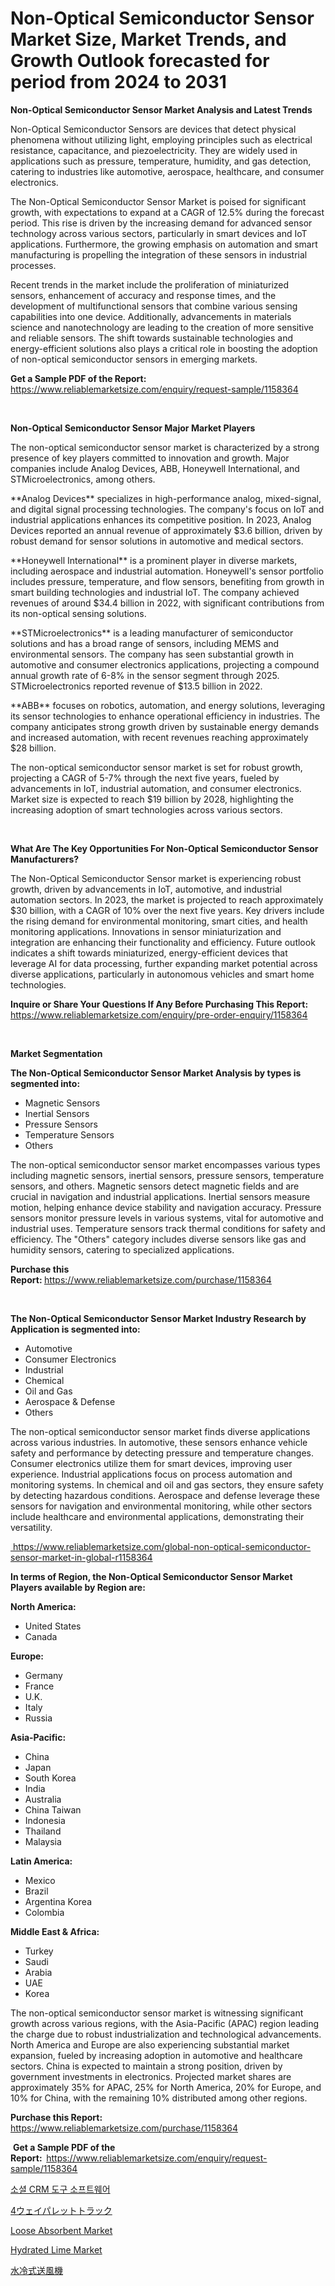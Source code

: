 <p><h1>Non-Optical Semiconductor Sensor Market Size, Market Trends, and Growth Outlook forecasted for period from 2024 to 2031</h1></p><p><strong>Non-Optical Semiconductor Sensor Market Analysis and Latest Trends</strong></p>
<p><p>Non-Optical Semiconductor Sensors are devices that detect physical phenomena without utilizing light, employing principles such as electrical resistance, capacitance, and piezoelectricity. They are widely used in applications such as pressure, temperature, humidity, and gas detection, catering to industries like automotive, aerospace, healthcare, and consumer electronics. </p><p>The Non-Optical Semiconductor Sensor Market is poised for significant growth, with expectations to expand at a CAGR of 12.5% during the forecast period. This rise is driven by the increasing demand for advanced sensor technology across various sectors, particularly in smart devices and IoT applications. Furthermore, the growing emphasis on automation and smart manufacturing is propelling the integration of these sensors in industrial processes.</p><p>Recent trends in the market include the proliferation of miniaturized sensors, enhancement of accuracy and response times, and the development of multifunctional sensors that combine various sensing capabilities into one device. Additionally, advancements in materials science and nanotechnology are leading to the creation of more sensitive and reliable sensors. The shift towards sustainable technologies and energy-efficient solutions also plays a critical role in boosting the adoption of non-optical semiconductor sensors in emerging markets. </p></p>
<p><strong>Get a Sample PDF of the Report:&nbsp;</strong> <a href="https://www.reliablemarketsize.com/enquiry/request-sample/1158364">https://www.reliablemarketsize.com/enquiry/request-sample/1158364</a></p>
<p>&nbsp;</p>
<p><strong>Non-Optical Semiconductor Sensor Major Market Players</strong></p>
<p><p>The non-optical semiconductor sensor market is characterized by a strong presence of key players committed to innovation and growth. Major companies include Analog Devices, ABB, Honeywell International, and STMicroelectronics, among others.</p><p>**Analog Devices** specializes in high-performance analog, mixed-signal, and digital signal processing technologies. The company's focus on IoT and industrial applications enhances its competitive position. In 2023, Analog Devices reported an annual revenue of approximately $3.6 billion, driven by robust demand for sensor solutions in automotive and medical sectors.</p><p>**Honeywell International** is a prominent player in diverse markets, including aerospace and industrial automation. Honeywell's sensor portfolio includes pressure, temperature, and flow sensors, benefiting from growth in smart building technologies and industrial IoT. The company achieved revenues of around $34.4 billion in 2022, with significant contributions from its non-optical sensing solutions.</p><p>**STMicroelectronics** is a leading manufacturer of semiconductor solutions and has a broad range of sensors, including MEMS and environmental sensors. The company has seen substantial growth in automotive and consumer electronics applications, projecting a compound annual growth rate of 6-8% in the sensor segment through 2025. STMicroelectronics reported revenue of $13.5 billion in 2022.</p><p>**ABB** focuses on robotics, automation, and energy solutions, leveraging its sensor technologies to enhance operational efficiency in industries. The company anticipates strong growth driven by sustainable energy demands and increased automation, with recent revenues reaching approximately $28 billion.</p><p>The non-optical semiconductor sensor market is set for robust growth, projecting a CAGR of 5-7% through the next five years, fueled by advancements in IoT, industrial automation, and consumer electronics. Market size is expected to reach $19 billion by 2028, highlighting the increasing adoption of smart technologies across various sectors.</p></p>
<p>&nbsp;</p>
<p><strong>What Are The Key Opportunities For Non-Optical Semiconductor Sensor Manufacturers?</strong></p>
<p><p>The Non-Optical Semiconductor Sensor market is experiencing robust growth, driven by advancements in IoT, automotive, and industrial automation sectors. In 2023, the market is projected to reach approximately $30 billion, with a CAGR of 10% over the next five years. Key drivers include the rising demand for environmental monitoring, smart cities, and health monitoring applications. Innovations in sensor miniaturization and integration are enhancing their functionality and efficiency. Future outlook indicates a shift towards miniaturized, energy-efficient devices that leverage AI for data processing, further expanding market potential across diverse applications, particularly in autonomous vehicles and smart home technologies.</p></p>
<p><strong>Inquire or Share Your Questions If Any Before Purchasing This Report:</strong> <a href="https://www.reliablemarketsize.com/enquiry/pre-order-enquiry/1158364">https://www.reliablemarketsize.com/enquiry/pre-order-enquiry/1158364</a></p>
<p>&nbsp;</p>
<p><strong>Market Segmentation</strong></p>
<p><strong>The Non-Optical Semiconductor Sensor Market Analysis by types is segmented into:</strong></p>
<p><ul><li>Magnetic Sensors</li><li>Inertial Sensors</li><li>Pressure Sensors</li><li>Temperature Sensors</li><li>Others</li></ul></p>
<p><p>The non-optical semiconductor sensor market encompasses various types including magnetic sensors, inertial sensors, pressure sensors, temperature sensors, and others. Magnetic sensors detect magnetic fields and are crucial in navigation and industrial applications. Inertial sensors measure motion, helping enhance device stability and navigation accuracy. Pressure sensors monitor pressure levels in various systems, vital for automotive and industrial uses. Temperature sensors track thermal conditions for safety and efficiency. The "Others" category includes diverse sensors like gas and humidity sensors, catering to specialized applications.</p></p>
<p><strong>Purchase this Report:&nbsp;</strong><a href="https://www.reliablemarketsize.com/purchase/1158364">https://www.reliablemarketsize.com/purchase/1158364</a></p>
<p>&nbsp;</p>
<p><strong>The Non-Optical Semiconductor Sensor Market Industry Research by Application is segmented into:</strong></p>
<p><ul><li>Automotive</li><li>Consumer Electronics</li><li>Industrial</li><li>Chemical</li><li>Oil and Gas</li><li>Aerospace & Defense</li><li>Others</li></ul></p>
<p><p>The non-optical semiconductor sensor market finds diverse applications across various industries. In automotive, these sensors enhance vehicle safety and performance by detecting pressure and temperature changes. Consumer electronics utilize them for smart devices, improving user experience. Industrial applications focus on process automation and monitoring systems. In chemical and oil and gas sectors, they ensure safety by detecting hazardous conditions. Aerospace and defense leverage these sensors for navigation and environmental monitoring, while other sectors include healthcare and environmental applications, demonstrating their versatility.</p></p>
<p><a href="https://www.reliablemarketsize.com/global-non-optical-semiconductor-sensor-market-in-global-r1158364">&nbsp;https://www.reliablemarketsize.com/global-non-optical-semiconductor-sensor-market-in-global-r1158364</a></p>
<p><strong>In terms of Region, the Non-Optical Semiconductor Sensor Market Players available by Region are:</strong></p>
<p>
    <p> <strong> North America: </strong>
        <ul>
            <li>United States</li>
            <li>Canada</li>
        </ul>
        </p> 
    <p> <strong> Europe: </strong>
        <ul>
            <li>Germany</li>
            <li>France</li>
            <li>U.K.</li>
            <li>Italy</li>
            <li>Russia</li>
        </ul>
        </p> 
    <p> <strong> Asia-Pacific: </strong>
        <ul>
            <li>China</li>
            <li>Japan</li>
            <li>South Korea</li>
            <li>India</li>
            <li>Australia</li>
            <li>China Taiwan</li>
            <li>Indonesia</li>
            <li>Thailand</li>
            <li>Malaysia</li>
        </ul>
        </p> 
    <p> <strong> Latin America: </strong>
        <ul>
            <li>Mexico</li>
            <li>Brazil</li>
            <li>Argentina Korea</li>
            <li>Colombia</li>
        </ul>
        </p> 
    <p> <strong> Middle East & Africa: </strong>
        <ul>
            <li>Turkey</li>
            <li>Saudi</li>
            <li>Arabia</li>
            <li>UAE</li>
            <li>Korea</li>
        </ul>
    </p>
    </p>
<p><p>The non-optical semiconductor sensor market is witnessing significant growth across various regions, with the Asia-Pacific (APAC) region leading the charge due to robust industrialization and technological advancements. North America and Europe are also experiencing substantial market expansion, fueled by increasing adoption in automotive and healthcare sectors. China is expected to maintain a strong position, driven by government investments in electronics. Projected market shares are approximately 35% for APAC, 25% for North America, 20% for Europe, and 10% for China, with the remaining 10% distributed among other regions.</p></p>
<p><strong>Purchase this Report: </strong><a href="https://www.reliablemarketsize.com/purchase/1158364">https://www.reliablemarketsize.com/purchase/1158364</a></p>
<p>&nbsp;<strong>Get a Sample PDF of the Report:&nbsp;&nbsp;</strong><a href="https://www.reliablemarketsize.com/enquiry/request-sample/1158364">https://www.reliablemarketsize.com/enquiry/request-sample/1158364</a></p>
<p><strong></strong></p>
<p><p><a href="https://medium.com/@onlyonetommy/%EC%84%B8%EA%B3%84-social-crm-tools-software-market-%EC%9D%80-2024%EC%97%90%EC%84%9C-2031%EB%A1%9C-%EC%97%B0%ED%8F%89%EA%B7%A0-%EC%A6%9D%EA%B0%80%EC%9C%A8%EC%9D%84-%EB%B3%B4%EC%9D%BC-%EA%B2%83%EC%9C%BC%EB%A1%9C-%EC%98%88%EC%83%81%EB%90%A9%EB%8B%88%EB%8B%A4-295d395cdb01">소셜 CRM 도구 소프트웨어</a></p><p><a href="https://medium.com/@toryqamc/four-way-pallet-truck-market-%E3%81%AE%E3%82%B0%E3%83%AD%E3%83%BC%E3%83%90%E3%83%AB%E5%B8%82%E5%A0%B4%E6%A6%82%E8%A6%81%E3%81%AF-%E4%B8%96%E7%95%8C%E3%81%8A%E3%82%88%E3%81%B3%E4%B8%BB%E8%A6%81%E5%B8%82%E5%A0%B4%E3%81%AB%E3%81%8A%E3%81%91%E3%82%8B%E6%A5%AD%E7%95%8C%E3%81%AB%E5%BD%B1%E9%9F%BF%E3%82%92%E4%B8%8E%E3%81%88%E3%82%8B%E4%B8%BB%E8%A6%81%E3%81%AA%E3%83%88%E3%83%AC%E3%83%B3%E3%83%89%E3%81%AB%E3%81%A4%E3%81%84%E3%81%A6-%E7%8B%AC%E8%87%AA%E3%81%AE%E8%A6%96%E7%82%B9%E3%82%92%E6%8F%90%E4%BE%9B%E3%81%97%E3%81%BE%E3%81%99-4b156274e501">4ウェイパレットトラック</a></p><p><a href="https://issuu.com/reportprime-2/docs/loose-absorbent-market-size-2030.pp_1826fcd68e81c3">Loose Absorbent Market</a></p><p><a href="https://www.linkedin.com/pulse/global-perspectives-hydrated-lime-market-trends-challenges-qjbre?trackingId=3NfVhLUMScm8OVrdWFo3zQ%3D%3D">Hydrated Lime Market</a></p><p><a href="https://medium.com/@toryqamc/water-cooled-blower-market-%E3%81%AE%E3%82%B0%E3%83%AD%E3%83%BC%E3%83%90%E3%83%AB%E5%B8%82%E5%A0%B4%E6%A6%82%E8%A6%81%E3%81%AF-%E4%B8%96%E7%95%8C%E3%81%8A%E3%82%88%E3%81%B3%E4%B8%BB%E8%A6%81%E5%B8%82%E5%A0%B4%E3%81%AB%E3%81%8A%E3%81%91%E3%82%8B%E6%A5%AD%E7%95%8C%E3%81%AB%E5%BD%B1%E9%9F%BF%E3%82%92%E4%B8%8E%E3%81%88%E3%82%8B%E4%B8%BB%E8%A6%81%E3%81%AA%E3%83%88%E3%83%AC%E3%83%B3%E3%83%89%E3%81%AB%E3%81%A4%E3%81%84%E3%81%A6-%E7%8B%AC%E8%87%AA%E3%81%AE%E8%A6%96%E7%82%B9%E3%82%92%E6%8F%90%E4%BE%9B%E3%81%97%E3%81%BE%E3%81%99-2fb7e4468e16">水冷式送風機</a></p></p>